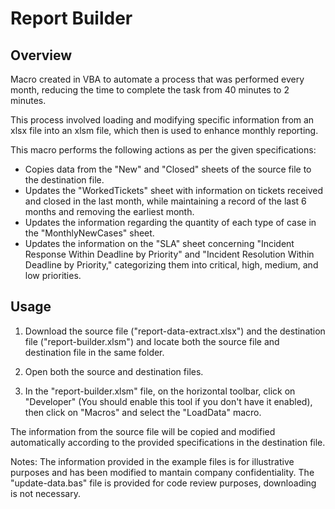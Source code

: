 # Report Builder

## Overview

Macro created in VBA to automate a process that was performed every month, reducing the time to complete the task from 40 minutes to 2 minutes.

This process involved loading and modifying specific information from an xlsx file into an xlsm file, which then is used to enhance monthly reporting.

This macro performs the following actions as per the given specifications:

- Copies data from the "New" and "Closed" sheets of the source file to the destination file.
- Updates the "WorkedTickets" sheet with information on tickets received and closed in the last month, while maintaining a record of the last 6 months and removing the earliest month.
- Updates the information regarding the quantity of each type of case in the "MonthlyNewCases" sheet.
- Updates the information on the "SLA" sheet concerning "Incident Response Within Deadline by Priority" and "Incident Resolution Within Deadline by Priority," categorizing them into critical, high, medium, and low priorities.

## Usage

1. Download the source file ("report-data-extract.xlsx") and the destination file ("report-builder.xlsm") and locate both the source file and destination file in the same folder.

2. Open both the source and destination files.

3. In the "report-builder.xlsm" file, on the horizontal toolbar, click on "Developer" (You should enable this tool if you don't have it enabled), then click on "Macros" and select the "LoadData" macro.

The information from the source file will be copied and modified automatically according to the provided specifications in the destination file.

Notes: The information provided in the example files is for illustrative purposes and has been modified to mantain company confidentiality.
The "update-data.bas" file is provided for code review purposes, downloading is not necessary.
